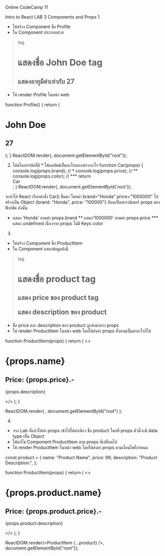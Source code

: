 Online CodeCamp 11

Intro to React LAB 3 Components and Props
1. 
- ให้สร้าง Component ชื่อ Profile
- ใน Component ประกอบด้วย 
 > tag <h1> แสดงชื่อ John Doe
 > tag <h2> แสดงอายุมีค่าเท่ากับ 27
- ให้ render Profile ในหน้า web
>>
function Profile() {
  return (
    <div>
      <h1>John Doe</h1>
      <h2>27</h2>
    </div>
  );
}
ReactDOM.render(<Profile/>, document.getElementById("root"));

2. โค้ดในบรรทัดที่มี * ให้ผลลัพธ์เป็นอะไรและเพราะอะไร
function Car(props) {
  console.log(props.brand); // *
  console.log(props.price); // **
  console.log(props.color); // ***
  return <div>Car</div>;
}
ReactDOM.render(<Car brand="Honda" price="1000000" />, document.getElementById('root'));
>>
<Car brand="Honda" price="1000000" /> จะทำให้ React เรียกคำสั่ง Car() ขึ้นมา
โดยนำ brand="Honda" price="1000000" ไปสร้างเป็น Object {brand: "Honda", price: "100000"} ป้อนเป็นพารามิเตอร์ props ของฟังก์ชัน
ดังนั้น
* แสดง 'Honda' ตามค่า props.brand 
** แสดง'1000000' ตามค่า props.price
*** แสดง undefined เนื่องจาก props ไม่มี Keys color

3. 
- ให้สร้าง Component ชื่อ ProductItem
- ใน Component แสดงข้อมูลดังนี้
 > tag <h1> แสดงชื่อ product
 > tag <h2> แสดง price ของ product
 > tag <p> แสดง description ของ product
- ชื่อ price และ description ของ product ถูกส่งมาทาง props
- ให้ render ProductItem ในหน้า web โดยให้ส่งค่า props ทั้งสามเป็นค่าอะไรก็ได้ 
>> 
function ProductItem(props) {
  return (
    <>
      <h1>{props.name}</h1>
      <h2>Price: {props.price}.-</h2>
      <p>{props.description}</p>
    </>
  );
}

ReactDOM.render(
  <ProductItem
    name="Product Name"
    price="99"
    description="Product Description."
  />,
  document.getElementById("root")
);

4. 
- จาก Lab ที่แล้วให้ส่ง props เข้าไปได้ค่าเดียว ชื่อ product โดยที่ props ตัวนี้จะมี data type เป็น Object
- ให้แก้ไข Component ProductItem ตาม props ที่เปลี่ยนไป
- ให้ render ProductItem ในหน้า web โดยให้ส่งค่า props ตามเงื่อนไขที่กำหนด
>>
const product = {
  name: "Product Name",
  price: 99,
  description: "Product Description.",
};

function ProductItem(props) {
  return (
    <>
      <h1>{props.product.name}</h1>
      <h2>Price: {props.product.price}.-</h2>
      <p>{props.product.description}</p>
    </>
  );
}

ReactDOM.render(<ProductItem {...product} />, document.getElementById("root"));